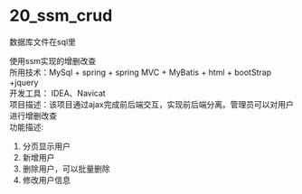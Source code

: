 # 20_ssm_crud
数据库文件在sql里

使用ssm实现的增删改查  
所用技术：MySql + spring + spring MVC + MyBatis + html + bootStrap +jquery  
开发工具： IDEA、Navicat  
项目描述：该项目通过ajax完成前后端交互，实现前后端分离。管理员可以对用户进行增删改查  
功能描述:   
1.	分页显示用户  
2.	新增用户  
3.	删除用户，可以批量删除  
4.	修改用户信息  
